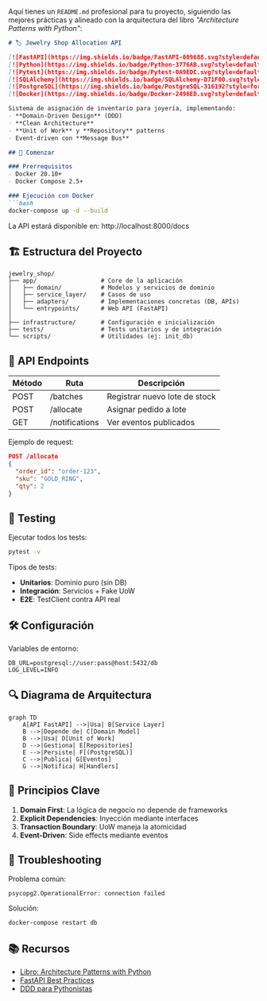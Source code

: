 Aquí tienes un `README.md` profesional para tu proyecto, siguiendo las mejores prácticas y alineado con la arquitectura del libro *"Architecture Patterns with Python"*:

```markdown
# 🏷️ Jewelry Shop Allocation API

[![FastAPI](https://img.shields.io/badge/FastAPI-009688.svg?style=default&logo=FastAPI&logoColor=white)](https://fastapi.tiangolo.com/)
[![Python](https://img.shields.io/badge/Python-3776AB.svg?style=default&logo=Python&logoColor=white)](https://fastapi.tiangolo.com/)
[![Pytest](https://img.shields.io/badge/Pytest-0A9EDC.svg?style=default&logo=Pytest&logoColor=white)](https://fastapi.tiangolo.com/)
[![SQLAlchemy](https://img.shields.io/badge/SQLAlchemy-D71F00.svg?style=default&logo=SQLAlchemy&logoColor=white)]
[![PostgreSQL](https://img.shields.io/badge/PostgreSQL-316192?style=for-the-badge&logo=postgresql&logoColor=white)](https://www.postgresql.org/)
[![Docker](https://img.shields.io/badge/Docker-2496ED.svg?style=default&logo=Docker&logoColor=white)](https://www.docker.com/)

Sistema de asignación de inventario para joyería, implementando:
- **Domain-Driven Design** (DDD)
- **Clean Architecture**
- **Unit of Work** y **Repository** patterns
- Event-driven con **Message Bus**

## 🚀 Comenzar

### Prerrequisitos
- Docker 20.10+
- Docker Compose 2.5+

### Ejecución con Docker
```bash
docker-compose up -d --build
```

La API estará disponible en: http://localhost:8000/docs

## 🏗️ Estructura del Proyecto
```text
jewelry_shop/
├── app/                  # Core de la aplicación
│   ├── domain/           # Modelos y servicios de dominio
│   ├── service_layer/    # Casos de uso
│   ├── adapters/         # Implementaciones concretas (DB, APIs)
│   └── entrypoints/      # Web API (FastAPI)
│
├── infrastructure/       # Configuración e inicialización
├── tests/                # Tests unitarios y de integración
└── scripts/              # Utilidades (ej: init_db)
```

## 📝 API Endpoints
| Método | Ruta          | Descripción                     |
|--------|---------------|---------------------------------|
| POST   | /batches      | Registrar nuevo lote de stock   |
| POST   | /allocate     | Asignar pedido a lote           |
| GET    | /notifications| Ver eventos publicados          |

Ejemplo de request:
```json
POST /allocate
{
  "order_id": "order-123",
  "sku": "GOLD_RING",
  "qty": 2
}
```

## 🧪 Testing
Ejecutar todos los tests:
```bash
pytest -v
```

Tipos de tests:
- **Unitarios**: Dominio puro (sin DB)
- **Integración**: Servicios + Fake UoW
- **E2E**: TestClient contra API real

## 🛠️ Configuración
Variables de entorno:
```env
DB_URL=postgresql://user:pass@host:5432/db
LOG_LEVEL=INFO
```

## 🔍 Diagrama de Arquitectura
```mermaid
graph TD
    A[API FastAPI] -->|Usa| B[Service Layer]
    B -->|Depende de| C[Domain Model]
    B -->|Usa| D[Unit of Work]
    D -->|Gestiona| E[Repositories]
    E -->|Persiste| F[(PostgreSQL)]
    C -->|Publica| G[Eventos]
    G -->|Notifica| H[Handlers]
```

## 🧠 Principios Clave
1. **Domain First**: La lógica de negocio no depende de frameworks
2. **Explicit Dependencies**: Inyección mediante interfaces
3. **Transaction Boundary**: UoW maneja la atomicidad
4. **Event-Driven**: Side effects mediante eventos

## 🚨 Troubleshooting
Problema común: 
```text
psycopg2.OperationalError: connection failed
```
Solución:
```bash
docker-compose restart db
```

## 📚 Recursos
- [Libro: Architecture Patterns with Python](https://www.cosmicpython.com/)
- [FastAPI Best Practices](https://fastapi.tiangolo.com/best-practices/)
- [DDD para Pythonistas](https://github.com/cosmicpython/book)
